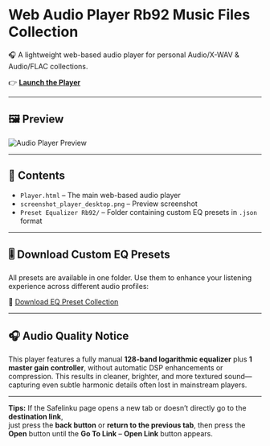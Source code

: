 
# Web Audio Player Rb92 Music Files Collection

🎧 A lightweight web-based audio player for personal Audio/X-WAV & Audio/FLAC collections.

👉 **[Launch the Player](https://sfl.gl/9b3NZ)**

---

## 🖼️ Preview

![Audio Player Preview](https://raw.githubusercontent.com/Rhaditbhule92/Web-Audio-Player-Rb92-Music-Files-Collection/main/Web-Audio-Player-Rb92.png)

---

## 📄 Contents

- `Player.html` – The main web-based audio player  
- `screenshot_player_desktop.png` – Preview screenshot  
- `Preset Equalizer Rb92/` – Folder containing custom EQ presets in `.json` format  

---

## 🎚️ Download Custom EQ Presets

All presets are available in one folder. Use them to enhance your listening experience across different audio profiles:

🔗 [Download EQ Preset Collection](https://sfl.gl/6pKrrHH)

---

## 🎧 Audio Quality Notice

This player features a fully manual **128-band logarithmic equalizer** plus **1 master gain controller**, without automatic DSP enhancements or compression. This results in cleaner, brighter, and more textured sound—capturing even subtle harmonic details often lost in mainstream players.

---

**Tips:** If the Safelinku page opens a new tab or doesn’t directly go to the **destination link**,  
just press the **back button** or **return to the previous tab**, then press the **Open** button until the **Go To Link** – **Open Link** button appears.
